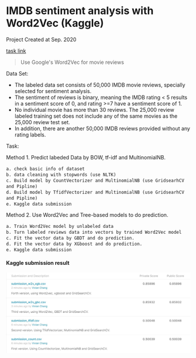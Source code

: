# IMDB sentiment analysis with Word2Vec (Kaggle) 

Project Created at Sep. 2020

[task link](https://www.kaggle.com/c/word2vec-nlp-tutorial/data)

> Use Google's Word2Vec for movie reviews

Data Set: <br>
* The labeled data set consists of 50,000 IMDB movie reviews, specially selected for sentiment analysis. <br>
* The sentiment of reviews is binary, meaning the IMDB rating < 5 results in a sentiment score of 0, and rating >=7 have a sentiment score of 1.<br>
* No individual movie has more than 30 reviews. The 25,000 review labeled training set does not include any of the same movies as the 25,000 review test set. <br>
* In addition, there are another 50,000 IMDB reviews provided without any rating labels.

Task: 

Method 1. Predict labeded Data by BOW, tf-idf and MultinomialNB.

    a. check basic info of dataset
    b. data cleaning with stopwords (use NLTK)
    c. Build model by CountVectorizer and MultinomialNB (use GridsearhCV and Pipline)
    d. Build model by TfidfVectorizer and MultinomialNB (use GridsearhCV and Pipline)
    e. Kaggle data submission

Method 2. Use Word2Vec and Tree-based models to do prediction.

    a. Train Word2Vec model by unlabeled data
    b. Turn labeled reviews data into vectors by trained Word2Vec model
    c. Fit the vector data by GBDT and do prediction.
    d. Fit the vector data by XGboost and do prediction.
    e. Kaggle data submission

#### Kaggle submission result

![subsmission result](result/word2vec_reviews.jpg)